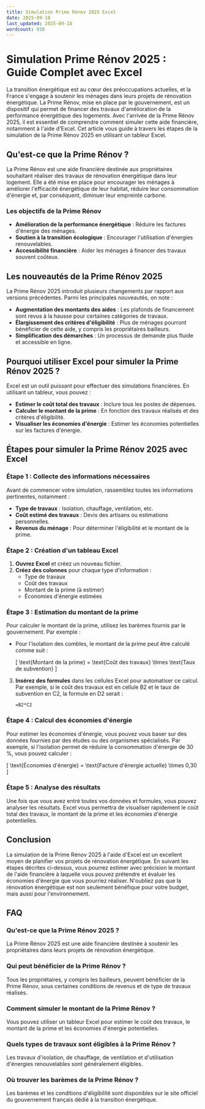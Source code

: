 ```yaml
---
title: Simulation Prime Rénov 2025 Excel
date: 2025-09-18
last_updated: 2025-09-18
wordcount: 838
---
```


# Simulation Prime Rénov 2025 : Guide Complet avec Excel

La transition énergétique est au cœur des préoccupations actuelles, et la France s'engage à soutenir les ménages dans leurs projets de rénovation énergétique. La Prime Rénov, mise en place par le gouvernement, est un dispositif qui permet de financer des travaux d'amélioration de la performance énergétique des logements. Avec l'arrivée de la Prime Rénov 2025, il est essentiel de comprendre comment simuler cette aide financière, notamment à l'aide d'Excel. Cet article vous guide à travers les étapes de la simulation de la Prime Rénov 2025 en utilisant un tableur Excel.

## Qu'est-ce que la Prime Rénov ?

La Prime Rénov est une aide financière destinée aux propriétaires souhaitant réaliser des travaux de rénovation énergétique dans leur logement. Elle a été mise en place pour encourager les ménages à améliorer l'efficacité énergétique de leur habitat, réduire leur consommation d'énergie et, par conséquent, diminuer leur empreinte carbone.

### Les objectifs de la Prime Rénov

- **Amélioration de la performance énergétique** : Réduire les factures d'énergie des ménages.
- **Soutien à la transition écologique** : Encourager l'utilisation d'énergies renouvelables.
- **Accessibilité financière** : Aider les ménages à financer des travaux souvent coûteux.

## Les nouveautés de la Prime Rénov 2025

La Prime Rénov 2025 introduit plusieurs changements par rapport aux versions précédentes. Parmi les principales nouveautés, on note :

- **Augmentation des montants des aides** : Les plafonds de financement sont revus à la hausse pour certaines catégories de travaux.
- **Élargissement des critères d'éligibilité** : Plus de ménages pourront bénéficier de cette aide, y compris les propriétaires bailleurs.
- **Simplification des démarches** : Un processus de demande plus fluide et accessible en ligne.

## Pourquoi utiliser Excel pour simuler la Prime Rénov 2025 ?

Excel est un outil puissant pour effectuer des simulations financières. En utilisant un tableur, vous pouvez :

- **Estimer le coût total des travaux** : Inclure tous les postes de dépenses.
- **Calculer le montant de la prime** : En fonction des travaux réalisés et des critères d'éligibilité.
- **Visualiser les économies d'énergie** : Estimer les économies potentielles sur les factures d'énergie.

## Étapes pour simuler la Prime Rénov 2025 avec Excel

### Étape 1 : Collecte des informations nécessaires

Avant de commencer votre simulation, rassemblez toutes les informations pertinentes, notamment :

- **Type de travaux** : Isolation, chauffage, ventilation, etc.
- **Coût estimé des travaux** : Devis des artisans ou estimations personnelles.
- **Revenus du ménage** : Pour déterminer l'éligibilité et le montant de la prime.

### Étape 2 : Création d'un tableau Excel

1. **Ouvrez Excel** et créez un nouveau fichier.
2. **Créez des colonnes** pour chaque type d'information :
   - Type de travaux
   - Coût des travaux
   - Montant de la prime (à estimer)
   - Économies d'énergie estimées

### Étape 3 : Estimation du montant de la prime

Pour calculer le montant de la prime, utilisez les barèmes fournis par le gouvernement. Par exemple :

- Pour l'isolation des combles, le montant de la prime peut être calculé comme suit :
  
  \[
  \text{Montant de la prime} = \text{Coût des travaux} \times \text{Taux de subvention}
  \]

3. **Insérez des formules** dans les cellules Excel pour automatiser ce calcul. Par exemple, si le coût des travaux est en cellule B2 et le taux de subvention en C2, la formule en D2 serait :

   ```
   =B2*C2
   ```

### Étape 4 : Calcul des économies d'énergie

Pour estimer les économies d'énergie, vous pouvez vous baser sur des données fournies par des études ou des organismes spécialisés. Par exemple, si l'isolation permet de réduire la consommation d'énergie de 30 %, vous pouvez calculer :

\[
\text{Économies d'énergie} = \text{Facture d'énergie actuelle} \times 0,30
\]

### Étape 5 : Analyse des résultats

Une fois que vous avez entré toutes vos données et formules, vous pouvez analyser les résultats. Excel vous permettra de visualiser rapidement le coût total des travaux, le montant de la prime et les économies d'énergie potentielles.

## Conclusion

La simulation de la Prime Rénov 2025 à l'aide d'Excel est un excellent moyen de planifier vos projets de rénovation énergétique. En suivant les étapes décrites ci-dessus, vous pourrez estimer avec précision le montant de l'aide financière à laquelle vous pouvez prétendre et évaluer les économies d'énergie que vous pourriez réaliser. N'oubliez pas que la rénovation énergétique est non seulement bénéfique pour votre budget, mais aussi pour l'environnement.

## FAQ

### Qu'est-ce que la Prime Rénov 2025 ?

La Prime Rénov 2025 est une aide financière destinée à soutenir les propriétaires dans leurs projets de rénovation énergétique.

### Qui peut bénéficier de la Prime Rénov ?

Tous les propriétaires, y compris les bailleurs, peuvent bénéficier de la Prime Rénov, sous certaines conditions de revenus et de type de travaux réalisés.

### Comment simuler le montant de la Prime Rénov ?

Vous pouvez utiliser un tableur Excel pour estimer le coût des travaux, le montant de la prime et les économies d'énergie potentielles.

### Quels types de travaux sont éligibles à la Prime Rénov ?

Les travaux d'isolation, de chauffage, de ventilation et d'utilisation d'énergies renouvelables sont généralement éligibles.

### Où trouver les barèmes de la Prime Rénov ?

Les barèmes et les conditions d'éligibilité sont disponibles sur le site officiel du gouvernement français dédié à la transition énergétique.